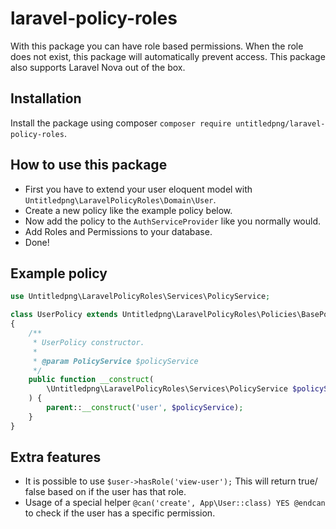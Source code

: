 # laravel-policy-roles
With this package you can have role based permissions. When the role does not exist, this package will automatically prevent access.
This package also supports Laravel Nova out of the box.

## Installation
Install the package using composer `composer require untitledpng/laravel-policy-roles`.

## How to use this package
*  First you have to extend your user eloquent model with `Untitledpng\LaravelPolicyRoles\Domain\User`.
*  Create a new policy like the example policy below.
*  Now add the policy to the `AuthServiceProvider` like you normally would.
*  Add Roles and Permissions to your database.
*  Done!

## Example policy
```php
use Untitledpng\LaravelPolicyRoles\Services\PolicyService;

class UserPolicy extends Untitledpng\LaravelPolicyRoles\Policies\BasePolicy
{
    /**
     * UserPolicy constructor.
     *
     * @param PolicyService $policyService
     */
    public function __construct(
        \Untitledpng\LaravelPolicyRoles\Services\PolicyService $policyService
    ) {
        parent::__construct('user', $policyService);
    }
}
```

## Extra features
*  It is possible to use `$user->hasRole('view-user');` This will return true/ false based on if the user has that role.
*  Usage of a special helper `@can('create', App\User::class) YES @endcan` to check if the user has a specific permission.
